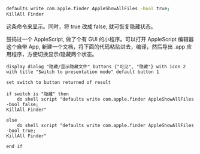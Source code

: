 ```bash
defaults write com.apple.finder AppleShowAllFiles -bool true;
KillAll Finder
```

这条命令来显示。同时，将 true 改成 false, 就可恢复隐藏状态。

鼓捣过一个 AppleScript, 做了个有 GUI 的小程序。可以打开 AppleScript 编辑器 这个自带 App, 新建一个文档，将下面的代码粘贴进去，编译，然后导出 .app 应用程序，方便切换显示/隐藏两个状态。

```text
display dialog "隐藏/显示隐藏文件" buttons {"可见", "隐藏"} with icon 2 with title "Switch to presentation mode" default button 1

set switch to button returned of result

if switch is "隐藏" then
	do shell script "defaults write com.apple.finder AppleShowAllFiles -bool false;
KillAll Finder"

else
	do shell script "defaults write com.apple.finder AppleShowAllFiles -bool true;
KillAll Finder"

end if
```
